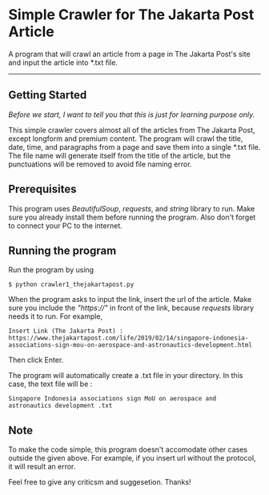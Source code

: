 # Simple Crawler for The Jakarta Post Article

A program that will crawl an article from a page in The Jakarta Post's site and input the article into *.txt file.

--------------

## Getting Started

*Before we start,  I want to tell you that this is just for learning purpose only.*

This simple crawler covers almost all of the articles from The Jakarta Post, except longform and premium content. The program will crawl the title, date, time, and paragraphs from a page and save them into a single *.txt file. The file name will generate itself from the title of the article, but the punctuations will be removed to avoid file naming error.

## Prerequisites

This program uses *BeautifulSoup*, *requests*, and *string* library to run. Make sure you already install them before running the program. Also don't forget to connect your PC to the internet.

## Running the program

Run the program by using

```shell
$ python crawler1_thejakartapost.py
```

When the program asks to input the link, insert the url of the article. Make sure you include the *"https://"* in front of the link, because *requests* library needs it to run. For example, 

```shell
Insert Link (The Jakarta Post) : https://www.thejakartapost.com/life/2019/02/14/singapore-indonesia-associations-sign-mou-on-aerospace-and-astronautics-development.html
```
Then click Enter.

The program will automatically create a .txt file in your directory. In this case, the text file will be :

```
Singapore Indonesia associations sign MoU on aerospace and astronautics development .txt
```

## Note

To make the code simple, this program doesn't accomodate other cases outside the given above. For example, if you insert url without the protocol, it will result an error.

Feel free to give any criticsm and suggesetion. Thanks!
